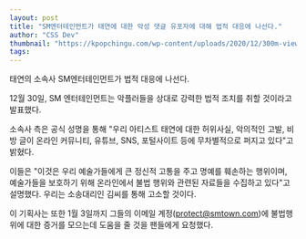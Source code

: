 ```yaml
---
layout: post
title: "SM엔터테인먼트가 태연에 대한 악성 댓글 유포자에 대해 법적 대응에 나선다."
author: "CSS Dev"
thumbnail: "https://kpopchingu.com/wp-content/uploads/2020/12/300m-views-2020-12-30T150906.602-890x512.png"
tags: 
---
```



태연의 소속사 SM엔터테인먼트가 법적 대응에 나선다.

12월 30일, SM 엔터테인먼트는 악플러들을 상대로 강력한 법적 조치를 취할 것이라고 발표했다.

소속사 측은 공식 성명을 통해 "우리 아티스트 태연에 대한 허위사실, 악의적인 고발, 비방 글이 온라인 커뮤니티, 유튜브, SNS, 포털사이트 등에 무차별적으로 퍼지고 있다"고 밝혔다.

이들은 "이것은 우리 예술가들에게 큰 정신적 고통을 주고 명예를 훼손하는 행위이며, 예술가들을 보호하기 위해 온라인에서 불법 행위와 관련된 자료들을 수집하고 있다"고 설명했다. 우리는 소송대리인 김씨를 통해 고소할 것이다.

이 기획사는 또한 1월 3일까지 그들의 이메일 계정(protect@smtown.com)에 불법행위에 대한 증거를 모으는데 도움을 줄 것을 팬들에게 요청했다.